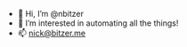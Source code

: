- 👋 Hi, I’m @nbitzer
- 👀 I’m interested in automating all the things!
- 📫 nick@bitzer.me

<!---
nbitzer/nbitzer is a ✨ special ✨ repository because its `README.md` (this file) appears on your GitHub profile.
You can click the Preview link to take a look at your changes.
--->
